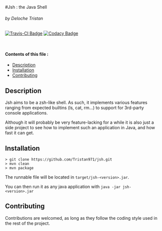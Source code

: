 #Jsh : the Java Shell
###### by Deloche Tristan
[![Travis-CI Badge](https://travis-ci.org/Tristan971/jsh.svg?branch=master)](https://travis-ci.org/Tristan971/jsh)
[![Codacy Badge](https://api.codacy.com/project/badge/Grade/cab48657f0534b0d93b090bc663eab24)](https://www.codacy.com/app/Tristan971/jsh)

<br/>

#### Contents of this file :
  * [Description](#description)
  * [Installation](#installation)
  * [Contributing](#contributing)


## Description
Jsh aims to be a zsh-like shell.
As such, it implements various features ranging from
expected builtins (ls, cat, rm...) to support for
3rd-party console applications.

Although it will probably be very feature-lacking for
a while it is also just a side project to see how to
implement such an application in Java, and how fast it
can get.

## Installation

    > git clone https://github.com/Tristan971/jsh.git
    > mvn clean
    > mvn package

The runnable file will be located in `target/jsh-<version>.jar`.

You can then run it as any java application with `java -jar jsh-<version>.jar`

## Contributing

Contributions are welcomed, as long as they follow
the coding style used in the rest of the project.